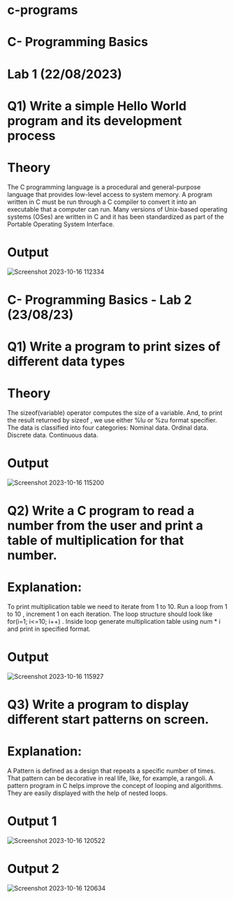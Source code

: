 # c-programs
# C- Programming Basics 
# Lab 1 (22/08/2023)

# Q1) Write a simple Hello World program and its development process

# Theory
The C programming language is a procedural and general-purpose language that provides low-level access to system memory. A program written in C must be run through a C compiler to convert it into an executable that a computer can run. Many versions of Unix-based operating systems (OSes) are written in C and it has been standardized as part of the Portable Operating System Interface.

# Output
![Screenshot 2023-10-16 112334](https://github.com/noor307922/c-programs/assets/125033135/26883616-bda2-4563-864a-96e16f83324f)

# C- Programming Basics - Lab 2 (23/08/23)

# Q1) Write  a program to print sizes of different data types

# Theory
The sizeof(variable) operator computes the size of a variable. And, to print the result returned by sizeof , we use either %lu or %zu format specifier.
The data is classified into four categories:
Nominal data.
Ordinal data.
Discrete data.
Continuous data.

# Output
![Screenshot 2023-10-16 115200](https://github.com/noor307922/c-programs/assets/125033135/a6c8db04-92cb-4179-a2cd-a1251fe0171d)


# Q2) Write a C program to read a number from the user and print a table of multiplication for that number.

# Explanation:
To print multiplication table we need to iterate from 1 to 10. Run a loop from 1 to 10 , increment 1 on each iteration. The loop structure should look like for(i=1; i<=10; i++) . Inside loop generate multiplication table using num * i and print in specified format.

# Output

![Screenshot 2023-10-16 115927](https://github.com/noor307922/c-programs/assets/125033135/f6a7d53f-f07b-4abf-8971-b77f3fdff184)

# Q3) Write a program to display different start patterns on screen.

# Explanation:
A Pattern is defined as a design that repeats a specific number of times. That pattern can be decorative in real life, like, for example, a rangoli. A pattern program in C helps improve the concept of looping and algorithms. They are easily displayed with the help of nested loops.

# Output 1
![Screenshot 2023-10-16 120522](https://github.com/noor307922/c-programs/assets/125033135/03f4f0e1-41f8-4c64-aaaa-3a5f145ea952)

# Output 2
![Screenshot 2023-10-16 120634](https://github.com/noor307922/c-programs/assets/125033135/2878ce4b-9b65-4919-bd9f-2e977c29bcd1)
